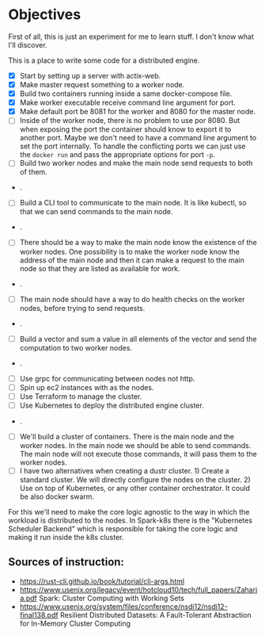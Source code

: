 
# Objectives

First of all, this is just an experiment for me to learn stuff.
I don't know what I'll discover.

This is a place to write some code for a distributed engine.

- [x] Start by setting up a server with actix-web.
- [x] Make master request something to a worker node.
- [x] Build two containers running inside a same docker-compose file.
- [x] Make worker executable receive command line argument for port.
- [x] Make default port be 8081 for the worker and 8080 for the master node.
- [ ] Inside of the worker node, there is no problem to use por 8080. But when exposing the port the container should know to export it to another port. Maybe we don't need to have a command line argument to set the port internally. To handle the conflicting ports we can just use the `docker run` and pass the appropriate options for port `-p`.
- [ ] Build two worker nodes and make the main node send requests to both of them.
- .
- [ ] Build a CLI tool to communicate to the main node. It is like kubectl, so that we can send commands to the main node.
- .
- [ ] There should be a way to make the main node know the existence of the worker
nodes. One possibility is to make the worker node know the address of the main node
and then it can make a request to the main node so that they are listed as available for work.
- .
- [ ] The main node should have a way to do health checks on the worker nodes, before trying to send requests.
- .
- [ ] Build a vector and sum a value in all elements of the vector and send the computation to two worker nodes.
- .
- [ ] Use grpc for communicating between nodes not http.
- [ ] Spin up ec2 instances with as the nodes.
- [ ] Use Terraform to manage the cluster.
- [ ] Use Kubernetes to deploy the distributed engine cluster.
- .
- [ ] We'll build a cluster of containers. There is the main node and the worker nodes. In the main node we should be able to send commands. The main node will not execute those commands, it will pass them to the worker nodes.
- [ ] I have two alternatives when creating a dustr cluster. 1) Create a standard cluster. We will directly configure the nodes on the cluster. 2) Use on top of Kubernetes, or any other container orchestrator. It could be also docker swarm.

For this we'll need to make the core logic agnostic to the way in which the workload
is distributed to the nodes.
In Spark-k8s there is the "Kubernetes Scheduler Backend" which is responsible for
taking the core logic and making it run inside the k8s cluster.

## Sources of instruction:

- https://rust-cli.github.io/book/tutorial/cli-args.html
- https://www.usenix.org/legacy/event/hotcloud10/tech/full_papers/Zaharia.pdf   Spark: Cluster Computing with Working Sets
- https://www.usenix.org/system/files/conference/nsdi12/nsdi12-final138.pdf  Resilient Distributed Datasets: A Fault-Tolerant Abstraction for
In-Memory Cluster Computing


